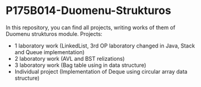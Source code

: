 # P175B014-Duomenu-Strukturos
In this repository, you can find all projects, writing works of them of Duomenu strukturos module. Projects:  
* 1 laboratory work (LinkedList, 3rd OP laboratory changed in Java, Stack and Queue implementation) 
* 2 laboratory work (AVL and BST relizations) 
* 3 laboratory work (Bag table using in data structure) 
* Individual project (Implementation of Deque using circular array data structure)
